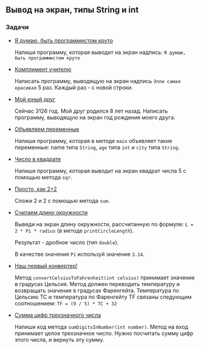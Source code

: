 ## Вывод на экран, типы String и int

### Задачи

* [Я думаю, быть программистом круто](task0101/Solution.kt)

    Напиши программу, которая выводит на экран надпись:
    `Я думаю, быть программистом круто`


* [Комплимент учителю](task0102/Solution.kt)

  Написать программу, выводящую на экран надпись `Элли самая красивая` 5 раз. Каждый раз - с новой строки.


* [Мой юный друг](task0103/Solution.kt)

  Сейчас 3126 год. Мой друг родился 8 лет назад.
  Написать программу, выводящую на экран год рождения моего друга.


* [Объявляем переменные](task0104/Solution.kt)

  Напиши программу, которая в методе `main` объявляет такие переменные:
  name типа `String`, `age` типа `int` и `city` типа `String`.


* [Число в квадрате](task0105/Solution.kt)

  Напиши программу, которая выводит на экран квадрат числа 5 с помощью метода `sqr`.


* [Просто, как 2+2](task0106/Solution.kt)

  Сложи 2 и 2 с помощью метода `sum`.


* [Считаем длину окружности](task0107/Solution.kt)

  Выведи на экран длину окружности, рассчитанную по формуле: `L = 2 * Pi * radius` (в методе `printCircleLength`).

  Результат - дробное число (тип `double`).

  В качестве значения `Pi` используй значение `3.14`.


* [Наш первый конвертер!](task0108/Solution.kt)

  Метод `convertCelsiusToFahrenheit(int celsius)` принимает значение в градусах Цельсия. Метод должен переводить температуру и возвращать значение в градусах Фаренгейта.
  Температура по Цельсию TC и температура по Фаренгейту TF связаны следующим соотношением:
  `TF = (9 / 5) * TC + 32`


* [Сумма цифр трехзначного числа](task0109/Solution.kt)

  Напиши код метода `sumDigitsInNumber(int number)`.
  Метод на вход принимает целое трехзначное число.
  Нужно посчитать сумму цифр этого числа, и вернуть эту сумму.